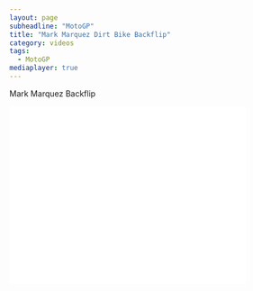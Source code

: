 ```yaml
---
layout: page
subheadline: "MotoGP"
title: "Mark Marquez Dirt Bike Backflip"
category: videos
tags:
  - MotoGP
mediaplayer: true
---
```

Mark Marquez Backflip
<div class="flex-video widescreen youtube">
<iframe width="420" height="315" src="//www.foxsports.com.au/video/motorsport/motogp/marquezs-backflip-prank!495560" frameborder="0" allowfullscreen></iframe>
</div>
